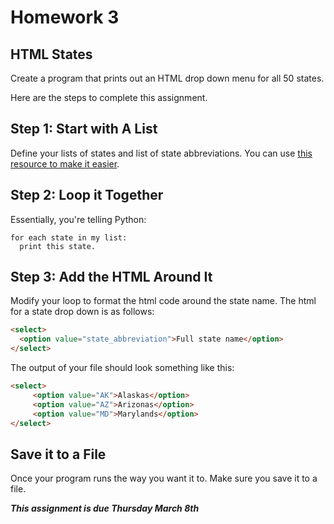 # Homework 3
## HTML States
Create a program that prints out an HTML drop down menu for all 50 states.

Here are the steps to complete this assignment.

## Step 1: Start with A List
Define your lists of states and list of state abbreviations. You can use [this resource to make it easier](http://www.liststates.com/).

## Step 2: Loop it Together
Essentially, you're telling Python:
```
for each state in my list:
  print this state.
```

## Step 3: Add the HTML Around It
Modify your loop to format the html code around the state name. The html for a state drop down is as follows:

```html
<select>
  <option value="state_abbreviation">Full state name</option>
</select>
```

The output of your file should look something like this:

```html
<select>
 	 <option value="AK">Alaskas</option>
 	 <option value="AZ">Arizonas</option>
 	 <option value="MD">Marylands</option>
</select>
```

## Save it to a File
Once your program runs the way you want it to. Make sure you save it to a file. 

***This assignment is due Thursday March 8th***
